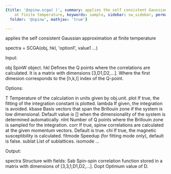 ```yaml
---
{title: '@spinw.scga( )', summary: applies the self consistent Gaussian approximation
    at finite temperature, keywords: sample, sidebar: sw_sidebar, permalink: spinw_scga.html,
  folder: '@spinw', mathjax: 'true'}

---
```

applies the self consistent Gaussian approximation at finite temperature
 
spectra = SCGA(obj, hkl, 'option1', value1 ...)
 
Input:
 
obj       SpinW object.
hkl       Defines the Q points where the correlations are calculated. It
          is a matrix with dimensions [3,D1,D2,...]. Where the first
          dimesion corresponds to the [h,k,l] index of the Q-point.
 
Options:
 
T         Temperature of the calculation in units given by obj.unit.
plot      If true, the fitting of the integration constant is plotted.
lambda    If given, the integration is avoided.
kbase     Basis vectors that span the Brillouin zone if the system is low
          dimensional. Default value is [] when the dimensionality of the
          system is determined automatically.
nInt      Number of Q points where the Brillouin zone is sampled for the
          integration.
corr      If true, spinw correlations are calculated at the given
          momentum vectors. Default is true.
chi       If true, the magnetic susceptibility is calculated.
fitmode       Speedup (for fitting mode only), default is false.
sublat    List of sublattices.
isomode   ...
 
Output:
 
spectra   Structure with fields:
  Sab     Spin-spin correlation function stored in a matrix with
          dimensions of [3,3,1,D1,D2,...].
  Dopt    Optimum value of D.
 
